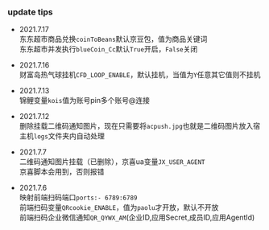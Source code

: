 ### update tips  

- 2021.7.17  
东东超市商品兑换`coinToBeans`默认京豆包，值为商品关键词  
东东超市并发执行`blueCoin_Cc`默认`True`开启，`False`关闭  

- 2021.7.16  
财富岛热气球挂机`CFD_LOOP_ENABLE`，默认挂机，当值为`Y`任意其它值则不挂机  

- 2021.7.13  
锦鲤变量`kois`值为账号pin多个账号@连接    

- 2021.7.12  
删除挂载二维码通知图片，现在只需要将`acpush.jpg`也就是二维码图片放入宿主机`logs`文件夹内自动处理 

- 2021.7.7  
二维码通知图片挂载（已删除），京喜ua变量`JX_USER_AGENT`  
京喜脚本会用到，否则报错  

- 2021.7.6  
映射前端扫码端口`ports:- 6789:6789`  
前端扫码变量`QRcookie_ENABLE`，值为`paolu`才开放，默认不开放  
前端扫码企业微信通知`QR_QYWX_AM`(企业ID,应用Secret,成员ID,应用AgentId)
